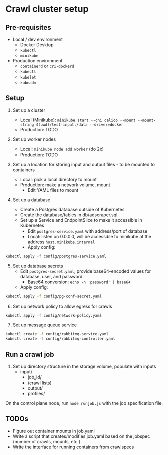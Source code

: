 # Crawl cluster setup

## Pre-requisites

- Local / dev environment
  - Docker Desktop
  - `kubectl`
  - `minikube`
- Production environment
  - `containerd` or `cri-dockerd`
  - `kubectl`
  - `kubelet`
  - `kubeadm`

## Setup

1. Set up a cluster
   - Local (Minikube): `minikube start --cni calico --mount --mount-string $(pwd)/test-input:/data --driver=docker`
   - Production: TODO

2. Set up worker nodes
    - Local: `minikube node add worker` (do 2x)
    - Production: TODO

3. Set up a location for storing input and output files - to be mounted to containers
    - Local: pick a local directory to mount
    - Production: make a network volume, mount
      - Edit YAML files to mount

4. Set up a database
    - Create a Postgres database outside of Kubernetes
    - Create the database/tables in db/adscraper.sql
    - Set up a Service and EndpointSlice to make it accessible in
      Kubernetes
      - Edit `postgres-service.yaml` with address/port of database
      - Local: listen on 0.0.0.0, will be accessible to minikube at
        the address `host.minikube.internal`
      - Apply config:

```sh
kubectl apply -f config/postgres-service.yaml
```

5. Set up database secrets
    - Edit `postgres-secret.yaml`; provide base64-encoded values for database, user, and password.
      - Base64 conversion: `echo -n 'password' | base64`
    - Apply config:

```sh
kubectl apply -f config/pg-conf-secret.yaml
```

6. Set up network policy to allow egress for crawls

```sh
kubectl apply -f config/network-policy.yaml
```

7. Set up message queue service

```sh
kubectl create -f config/rabbitmq-service.yaml
kubectl create -f config/rabbitmq-controller.yaml
```

## Run a crawl job

1. Set up directory structure in the storage volume, populate with inputs
   - input/
     - job_id/
     - (crawl lists)
      - output/
      - profiles/

On the control plane node, run `node runjob.js` with the job specification file.


## TODOs

- Figure out container mounts in job.yaml
- Write a script that creates/modifies job.yaml based on the jobspec (number of crawls, mounts, etc.)
- Write the interface for running containers from crawlspecs
